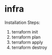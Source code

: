 # infra
Installation Steps:
1) terraform init
2) terraform plan
3) terraform apply
4) terraform destroy